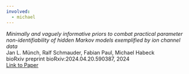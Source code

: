 ```yaml
---
involved:
  - michael
---
```


*Minimally and vaguely informative priors to combat practical parameter non-identifiability of hidden Markov models exemplified by ion channel data*  
Jan L. Münch, Ralf Schmauder, Fabian Paul, Michael Habeck  
bioRxiv preprint bioRxiv:2024.04.20.590387, 2024  
[Link to Paper](https://doi.org/10.1101/2024.04.20.590387)  

